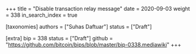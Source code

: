 +++
title = "Disable transaction relay message"
date = 2020-09-03
weight = 338
in_search_index = true

[taxonomies]
authors = ["Suhas Daftuar"]
status = ["Draft"]

[extra]
bip = 338
status = ["Draft"]
github = "https://github.com/bitcoin/bips/blob/master/bip-0338.mediawiki"
+++

